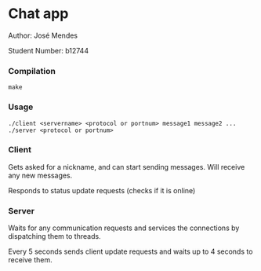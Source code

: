 # Chat app
Author: José Mendes

Student Number: b12744

### Compilation
	
	make
### Usage

	./client <servername> <protocol or portnum> message1 message2 ...
	./server <protocol or portnum>

### Client
Gets asked for a nickname, and can start sending messages.
Will receive any new messages.

Responds to status update requests (checks if it is online)

### Server
Waits for any communication requests and services the connections by dispatching them to threads.

Every 5 seconds sends client update requests and waits up to 4 seconds to receive them.



